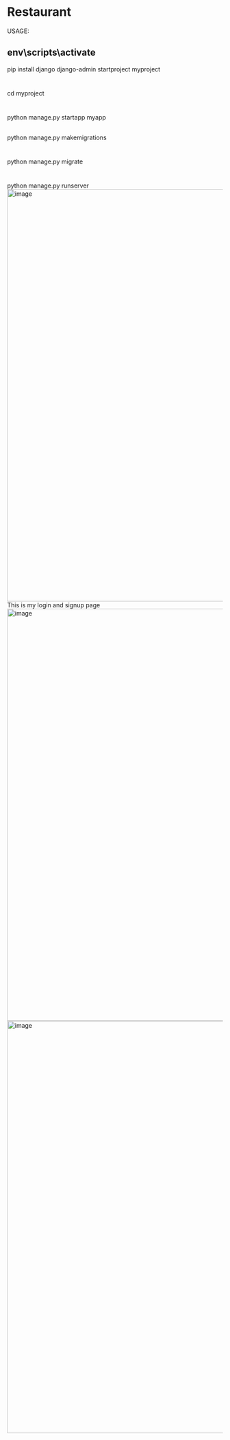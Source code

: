 # Restaurant
USAGE:
## env\scripts\activate
pip install django
django-admin startproject myproject
#
cd myproject
#
python manage.py startapp myapp
##
python manage.py makemigrations
#
python manage.py migrate
#
python manage.py runserver
<img width="960" alt="image" src="https://github.com/ElnurAliyev07/Restaurant/assets/115114253/6a05fc01-8908-4eca-ad63-0c5ab8192cc2">
This is my login and signup page
<img width="960" alt="image" src="https://github.com/ElnurAliyev07/Restaurant/assets/115114253/c4f6baa5-64a8-4338-b767-43434b3c00cc">
<img width="960" alt="image" src="https://github.com/ElnurAliyev07/Restaurant/assets/115114253/d7add2bb-e630-4141-9400-c5a87c6e8696">
